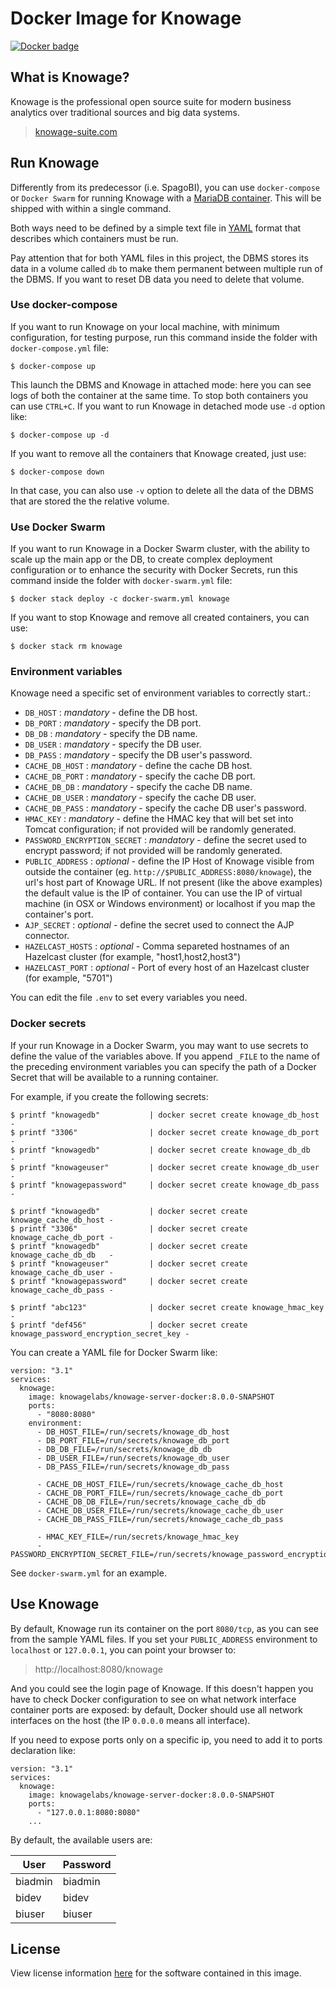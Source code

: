 # Docker Image for Knowage

[![Docker badge](https://img.shields.io/docker/pulls/knowagelabs/knowage-server-docker.svg)](https://hub.docker.com/r/knowagelabs/knowage-server-docker/)

## What is Knowage?

Knowage is the professional open source suite for modern business analytics over traditional sources and big data systems.

> [knowage-suite.com](https://www.knowage-suite.com)

## Run Knowage

Differently from its predecessor (i.e. SpagoBI), you can use ```docker-compose``` or ```Docker Swarm``` for running Knowage with a [MariaDB container](https://hub.docker.com/_/mariadb). This will be shipped with within a single command.

Both ways need to be defined by a simple text file in [YAML](https://docs.docker.com/compose/compose-file/) format that describes which containers must be run.

Pay attention that for both YAML files in this project, the DBMS stores its data in a volume called ```db``` to make them permanent between multiple run of the DBMS. If you want to reset DB data you need to delete that volume.

### Use docker-compose

If you want to run Knowage on your local machine, with minimum configuration, for testing purpose, run this command inside the folder with ```docker-compose.yml``` file:

```console
$ docker-compose up
```

This launch the DBMS and Knowage in attached mode: here you can see logs of both the container at the same time. To stop both containers you can use ```CTRL+C```. If you want to run Knowage in detached mode use ```-d``` option like:

```console
$ docker-compose up -d
```

If you want to remove all the containers that Knowage created, just use:

```console
$ docker-compose down
```

In that case, you can also use ```-v``` option to delete all the data of the DBMS that are stored the the relative volume.

### Use Docker Swarm

If you want to run Knowage in a Docker Swarm cluster, with the ability to scale up the main app or the DB, to create complex deployment configuration or to enhance the security with Docker Secrets, run this command inside the folder with ```docker-swarm.yml``` file:

```console
$ docker stack deploy -c docker-swarm.yml knowage
```

If you want to stop Knowage and remove all created containers, you can use:

```console
$ docker stack rm knowage
```

### Environment variables

Knowage need a specific set of environment variables to correctly start.:

* ```DB_HOST``` : *mandatory* - define the DB host.
* ```DB_PORT``` : *mandatory* - specify the DB port.
* ```DB_DB``` : *mandatory* - specify the DB name.
* ```DB_USER``` : *mandatory* - specify the DB user.
* ```DB_PASS``` : *mandatory* - specify the DB user's password.
* ```CACHE_DB_HOST``` : *mandatory* - define the cache DB host.
* ```CACHE_DB_PORT``` : *mandatory* - specify the cache DB port.
* ```CACHE_DB_DB``` : *mandatory* - specify the cache DB name.
* ```CACHE_DB_USER``` : *mandatory* - specify the cache DB user.
* ```CACHE_DB_PASS``` : *mandatory* - specify the cache DB user's password.
* ```HMAC_KEY``` : *mandatory* - define the HMAC key that will bet set into Tomcat configuration; if not provided will be randomly generated.
* ```PASSWORD_ENCRYPTION_SECRET``` : *mandatory* - define the secret used to encrypt password; if not provided will be randomly generated.
* ```PUBLIC_ADDRESS``` : *optional* - define the IP Host of Knowage visible from outside the container (eg. ```http://$PUBLIC_ADDRESS:8080/knowage```),  the url's host part of Knowage URL. If not present (like the above examples) the default value is the IP of container. You can use the IP of virtual machine (in OSX or Windows environment) or localhost if you map the container's port.
* ```AJP_SECRET``` : *optional* - define the secret used to connect the AJP connector.
* ```HAZELCAST_HOSTS``` : *optional* - Comma separeted hostnames of an Hazelcast cluster (for example, "host1,host2,host3")
* ```HAZELCAST_PORT``` : *optional* - Port of every host of an Hazelcast cluster (for example, "5701")

You can edit the file ```.env``` to set every variables you need.

### Docker secrets

If your run Knowage in a Docker Swarm, you may want to use secrets to define the value of the variables above. If you append ```_FILE``` to the name of the preceding environment variables you can specify the path of a Docker Secret that will be available to a running container.

For example, if you create the following secrets:

```console
$ printf "knowagedb"           | docker secret create knowage_db_host -
$ printf "3306"                | docker secret create knowage_db_port -
$ printf "knowagedb"           | docker secret create knowage_db_db   -
$ printf "knowageuser"         | docker secret create knowage_db_user -
$ printf "knowagepassword"     | docker secret create knowage_db_pass -

$ printf "knowagedb"           | docker secret create knowage_cache_db_host -
$ printf "3306"                | docker secret create knowage_cache_db_port -
$ printf "knowagedb"           | docker secret create knowage_cache_db_db   -
$ printf "knowageuser"         | docker secret create knowage_cache_db_user -
$ printf "knowagepassword"     | docker secret create knowage_cache_db_pass -

$ printf "abc123"              | docker secret create knowage_hmac_key                       -
$ printf "def456"              | docker secret create knowage_password_encryption_secret_key -
```

You can create a YAML file for Docker Swarm like:

```console
version: "3.1"
services:
  knowage:
    image: knowagelabs/knowage-server-docker:8.0.0-SNAPSHOT
    ports:
      - "8080:8080"
    environment:
      - DB_HOST_FILE=/run/secrets/knowage_db_host
      - DB_PORT_FILE=/run/secrets/knowage_db_port
      - DB_DB_FILE=/run/secrets/knowage_db_db
      - DB_USER_FILE=/run/secrets/knowage_db_user
      - DB_PASS_FILE=/run/secrets/knowage_db_pass

      - CACHE_DB_HOST_FILE=/run/secrets/knowage_cache_db_host
      - CACHE_DB_PORT_FILE=/run/secrets/knowage_cache_db_port
      - CACHE_DB_DB_FILE=/run/secrets/knowage_cache_db_db
      - CACHE_DB_USER_FILE=/run/secrets/knowage_cache_db_user
      - CACHE_DB_PASS_FILE=/run/secrets/knowage_cache_db_pass

      - HMAC_KEY_FILE=/run/secrets/knowage_hmac_key
      - PASSWORD_ENCRYPTION_SECRET_FILE=/run/secrets/knowage_password_encryption_secret_key
```

See ```docker-swarm.yml``` for an example.

## Use Knowage

By default, Knowage run its container on the port ```8080/tcp```, as you can see from the sample YAML files. If you set your ```PUBLIC_ADDRESS``` environment to ```localhost``` or ```127.0.0.1```, you can point your browser to:

> http://localhost:8080/knowage

And you could see the login page of Knowage. If this doesn't happen you have to check Docker configuration to see on what network interface container ports are exposed: by default, Docker should use all network interfaces on the host (the IP ```0.0.0.0``` means all interface).

If you need to expose ports only on a specific ip, you need to add it to ports declaration like:

```console
version: "3.1"
services:
  knowage:
    image: knowagelabs/knowage-server-docker:8.0.0-SNAPSHOT
    ports:
      - "127.0.0.1:8080:8080"
    ...
```

By default, the available users are:

|User   |Password|
|-------|--------|
|biadmin|biadmin |
|bidev  |bidev   |
|biuser |biuser  |

## License

View license information [here](https://github.com/KnowageLabs/Knowage-Server/) for the software contained in this image.
